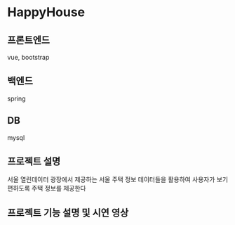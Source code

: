 # HappyHouse

## 프론트엔드

vue, bootstrap

## 백엔드

spring

## DB

mysql

## 프로젝트 설명

서울 열린데이터 광장에서 제공하는 서울 주택 정보 데이터들을 활용하여 사용자가 보기 편하도록 주택 정보를 제공한다

## 프로젝트 기능 설명 및 시연 영상
